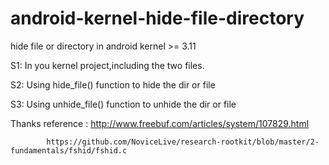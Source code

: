 # android-kernel-hide-file-directory
hide file or directory in android kernel >= 3.11  

S1: In you kernel project,including the two files.  

S2: Using hide_file() function to hide the dir or file  

S3: Using unhide_file() function to unhide the dir or file  

Thanks
reference : http://www.freebuf.com/articles/system/107829.html  

            https://github.com/NoviceLive/research-rootkit/blob/master/2-fundamentals/fshid/fshid.c
            
          
